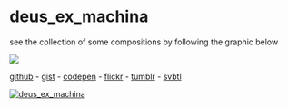 # __deus_ex_machina__

see the collection of some compositions by following the graphic below

[![](https://d23f6h5jpj26xu.cloudfront.net/ejiu8w2z3xjw_small.png)](http://codepen.io/collection/DaMqWv/)

[github](https://github.com/projekt-kreatywa/__deus_ex_machina__) - [gist](https://gist.github.com/rafszul/b191abab05676010dc0e/) - [codepen](http://codepen.io/collection/DaMqWv/) - [flickr](https://www.flickr.com/photos/44273036@N06/sets/72157654242583583/) - [tumblr]() - [svbtl](http://rafszul.svbtle.com/)

[![__deus_ex_machina__](https://d23f6h5jpj26xu.cloudfront.net/nfuvt365ylx8ca_small.png)](https://flic.kr/s/aHskdH93dg)